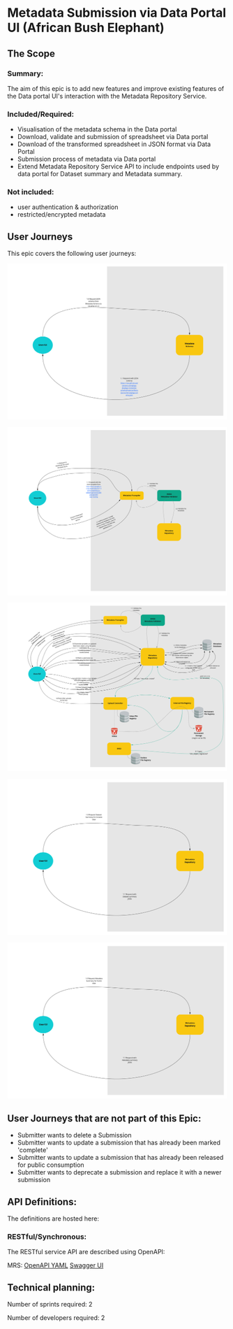 # Metadata Submission via Data Portal UI (African Bush Elephant)

## The Scope

### Summary:

The aim of this epic is to add new features and improve existing features of the Data portal UI's interaction with the Metadata Repository Service.

### Included/Required:

- Visualisation of the metadata schema in the Data portal
- Download, validate and submission of spreadsheet via Data portal
- Download of the transformed spreadsheet in JSON format via Data Portal
- Submission process of metadata via Data portal
- Extend Metadata Repository Service API to include endpoints used by data portal for
  Dataset summary and Metadata summary.

### Not included:

- user authentication & authorization
- restricted/encrypted metadata

## User Journeys

This epic covers the following user journeys:

![](user_journey_metadata_schema_visualisation.jpg)

![](user_journey_excel_download_and_upload.jpg)

![](user_journey_metadata_upload.jpg)

![](user_journey_dataset_summary_API.jpg)

![](user_journey_metadata_summary_API.jpg)

## User Journeys that are not part of this Epic:

- Submitter wants to delete a Submission
- Submitter wants to update a submission that has already been marked 'complete'
- Submitter wants to update a submission that has already been released for public consumption
- Submitter wants to deprecate a submission and replace it with a newer submission

## API Definitions:

The definitions are hosted here:

### RESTful/Synchronous:

The RESTful service API are described using OpenAPI:

MRS: [OpenAPI YAML](api_definitions/rest/metadata_repository.yaml) [Swagger UI](https://editor.swagger.io/?url=https://raw.githubusercontent.com/ghga-de/epic-docs/cdadcf3a2926c0f564fec9c89052d43ce4eb423f/11_african-bush-elephant/api_definitions/rest/metadata_repository.yaml)

## Technical planning:

Number of sprints required: 2

Number of developers required: 2
